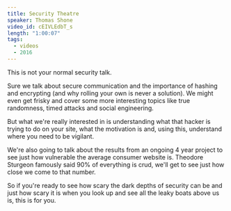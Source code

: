 ```yaml
---
title: Security Theatre
speaker: Thomas Shone
video_id: cEIVLEdbT_s
length: "1:00:07"
tags:
  - videos
  - 2016
---
```


This is not your normal security talk.

Sure we talk about secure communication and the importance of hashing and encrypting (and why rolling your own is never a solution). We might even get frisky and cover some more interesting topics like true randomness, timed attacks and social engineering.

But what we're really interested in is understanding what that hacker is trying to do on your site, what the motivation is and, using this, understand where you need to be vigilant.

We're also going to talk about the results from an ongoing 4 year project to see just how vulnerable the average consumer website is. Theodore Sturgeon famously said 90% of everything is crud, we'll get to see just how close we come to that number.

So if you're ready to see how scary the dark depths of security can be and just how scary it is when you look up and see all the leaky boats above us is, this is for you.
